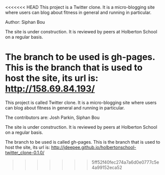 <<<<<<< HEAD
This project is a Twitter clone. It is a micro-blogging site where users can blog about fitness in general and running in particular.

Author: Siphan Bou

The site is under construction. It is reviewed by peers at Holberton School on a regular basis.

The branch to be used is gh-pages. This is the branch that is used to host the site, its url is:
http://158.69.84.193/
=======
This project is called Twitter clone. It is a micro-blogging site where users can blog about fitness in general and running in particular.

The contributors are: Josh Parkin, Siphan Bou

The site is under construction. It is reviewed by peers at Holberton School on a regular basis.

The branch to be used is called gh-pages. This is the branch that is used to host the site, its url is: http://jdeepee.github.io/holbertonschool-twitter_clone-0.1.0/
>>>>>>> 5ff52f40fec274a7a6d0e0777c5e4a99152eca52
